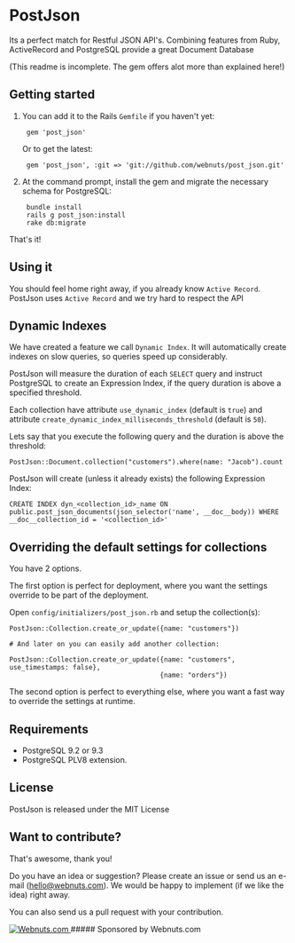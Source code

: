 # PostJson

Its a perfect match for Restful JSON API's.
Combining features from Ruby, ActiveRecord and PostgreSQL provide a great Document Database

(This readme is incomplete. The gem offers alot more than explained here!)

## Getting started
1. You can add it to the Rails `Gemfile` if you haven't yet:

        gem 'post_json'
        
    Or to get the latest:
    
        gem 'post_json', :git => 'git://github.com/webnuts/post_json.git'

2. At the command prompt, install the gem and migrate the necessary schema for PostgreSQL:

        bundle install
        rails g post_json:install
        rake db:migrate
        
That's it!

## Using it

You should feel home right away, if you already know `Active Record`. PostJson uses `Active Record` and we try hard to respect the API




## Dynamic Indexes

We have created a feature we call `Dynamic Index`. It will automatically create indexes on slow queries, so queries speed up considerably.

PostJson will measure the duration of each `SELECT` query and instruct PostgreSQL to create an Expression Index, if the query duration is above a specified threshold.

Each collection have attribute `use_dynamic_index` (default is `true`) and attribute `create_dynamic_index_milliseconds_threshold` (default is `50`).

Lets say that you execute the following query and the duration is above the threshold:

`PostJson::Document.collection("customers").where(name: "Jacob").count`

PostJson will create (unless it already exists) the following Expression Index:

`CREATE INDEX dyn_<collection_id>_name ON public.post_json_documents(json_selector('name', __doc__body)) WHERE __doc__collection_id = '<collection_id>'`

## Overriding the default settings for collections

You have 2 options.

The first option is perfect for deployment, where you want the settings override to be part of the deployment.

Open `config/initializers/post_json.rb` and setup the collection(s):

    PostJson::Collection.create_or_update({name: "customers"})

    # And later on you can easily add another collection:

    PostJson::Collection.create_or_update({name: "customers", use_timestamps: false},
                                          {name: "orders"})


The second option is perfect to everything else, where you want a fast way to override the settings at runtime.

## Requirements

- PostgreSQL 9.2 or 9.3
- PostgreSQL PLV8 extension.

## License

PostJson is released under the MIT License

## Want to contribute?

That's awesome, thank you!

Do you have an idea or suggestion? Please create an issue or send us an e-mail (hello@webnuts.com). We would be happy to implement (if we like the idea) right away.

You can also send us a pull request with your contribution.

<a href="http://www.webnuts.com" target="_blank">
  <img src="http://www.webnuts.com/logo/post_json/logo.png" alt="Webnuts.com">
</a>
##### Sponsored by Webnuts.com
